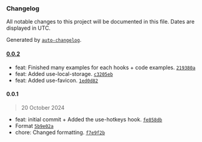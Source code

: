 ### Changelog

All notable changes to this project will be documented in this file. Dates are displayed in UTC.

Generated by [`auto-changelog`](https://github.com/CookPete/auto-changelog).

#### [0.0.2](https://github.com/Blankeos/bagon-hooks/compare/0.0.1...0.0.2)

- feat: Finished many examples for each hooks + code examples. [`219380a`](https://github.com/Blankeos/bagon-hooks/commit/219380a977e6f1e808bcd689ca12e8ae5ede6fd1)
- feat: Added use-local-storage. [`c3205eb`](https://github.com/Blankeos/bagon-hooks/commit/c3205ebd8b2d237209ccf3b5d986bd75a0da253a)
- feat: Added use-favicon. [`1ed0d82`](https://github.com/Blankeos/bagon-hooks/commit/1ed0d829b5927e591d6ba13dba098b66f780c4d9)

#### 0.0.1

> 20 October 2024

- feat: initial commit + Added the use-hotkeys hook. [`fe858db`](https://github.com/Blankeos/bagon-hooks/commit/fe858db9cd1b626886bcb3b0e95cb798ebb15cee)
- Format [`5b9e02a`](https://github.com/Blankeos/bagon-hooks/commit/5b9e02a0fd0cc7eeff8a6c078410dca0fa85639c)
- chore: Changed formatting. [`f7e9f2b`](https://github.com/Blankeos/bagon-hooks/commit/f7e9f2b205091ddf0caff29693c7ba8aa60d654a)
